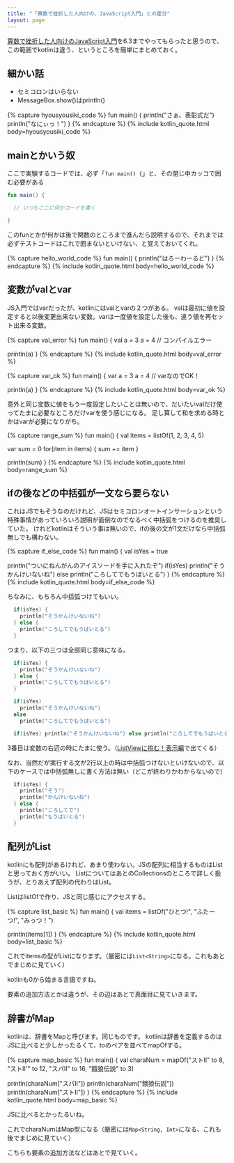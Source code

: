 ```yaml
---
title: "「算数で挫折した人向けの、JavaScript入門」との差分"
layout: page
---
```

[算数で挫折した人向けのJavaScript入門](https://karino2.github.io/js-introduction/)を6.3までやってもらったと思うので、
この範囲でkotlinは違う、というところを簡単にまとめておく。

## 細かい話

- セミコロンはいらない
- MessageBox.show()はprintln()

{% capture hyousyousiki_code %}
fun main() {
  println("さぁ、表彰式だ")
  println("なにぃっ！")
}
{% endcapture %}
{% include kotlin_quote.html body=hyousyousiki_code %}


## mainとかいう奴

ここで実験するコードでは、必ず「`fun main() {`」と、その閉じ中カッコで囲む必要がある

```kotlin
fun main() {

  // いつもここに何かコードを書く

}
```

このfunとかが何かは後で関数のところまで進んだら説明するので、それまでは必ずテストコードはこれで囲まないといけない、と覚えておいてくれ。

{% capture hello_world_code %}
fun main() {
  println("はろーわーるど")
}
{% endcapture %}
{% include kotlin_quote.html body=hello_world_code %}

## 変数がvalとvar

JS入門ではvarだったが、kotlinにはvalとvarの２つがある。
valは最初に値を設定すると以後変更出来ない変数。varは一度値を設定した後も、違う値を再セット出来る変数。

{% capture val_error %}
fun main() {
  val a = 3
  a = 4 // コンパイルエラー

  println(a)
}
{% endcapture %}
{% include kotlin_quote.html body=val_error %}

{% capture var_ok %}
fun main() {
  var a = 3
  a = 4 // varなのでOK！
  
  println(a)
}
{% endcapture %}
{% include kotlin_quote.html body=var_ok %}

意外と同じ変数に値をもう一度設定したいことは無いので、だいたいvalだけ使ってたまに必要なところだけvarを使う感じになる。
足し算して和を求める時とかはvarが必要になりがち。

{% capture range_sum %}
fun main() {
  val items = listOf(1, 2, 3, 4, 5)

  var sum = 0
  for(item in items) {
    sum += item
  }

  println(sum)
}
{% endcapture %}
{% include kotlin_quote.html body=range_sum %}

## ifの後などの中括弧が一文なら要らない

これはJSでもそうなのだけれど、JSはセミコロンオートインサーションという特殊事情があっていろいろ説明が面倒なのでなるべく中括弧をつけるのを推奨していた。
けれどkotlinはそういう事は無いので、ifの後の文が1文だけなら中括弧無しでも構わない。

{% capture if_else_code %}
fun main() {
  val isYes = true

  println("ついにねんがんのアイスソードを手に入れたぞ")
  if(isYes)
    println("そうかんけいないね")
  else
    println("ころしてでもうばいとる")
}
{% endcapture %}
{% include kotlin_quote.html body=if_else_code %}

ちなみに、もちろん中括弧つけてもいい。

```kotlin
  if(isYes) {
    println("そうかんけいないね")
  } else {
    println("ころしてでもうばいとる")
  }
```

つまり、以下の三つは全部同じ意味になる。

```kotlin
  if(isYes) {
    println("そうかんけいないね")
  } else {
    println("ころしてでもうばいとる")
  }
```

```kotlin
  if(isYes)
    println("そうかんけいないね")
  else
    println("ころしてでもうばいとる")
```

```kotlin
  if(isYes) println("そうかんけいないね") else println("ころしてでもうばいとる")
```

3番目は変数の右辺の時にたまに使う。（[ListViewに挑む！表示編](listview_disp.md)で出てくる）

なお、当然だが実行する文が2行以上の時は中括弧つけないといけないので、以下のケースでは中括弧無しに書く方法は無い（どこが終わりかわからないので）

```kotlin
  if(isYes) {
    println("そう")
    println("かんけいないね")
  } else {
    println("ころしてで")
    println("もうばいとる")
  }
```

## 配列がList

kotlinにも配列があるけれど、あまり使わない。JSの配列に相当するものはListと思っておく方がいい。
ListについてはあとのCollectionsのところで詳しく扱うが、とりあえず配列の代わりはList。

ListはlistOfで作り、JSと同じ感じにアクセスする。

{% capture list_basic %}
fun main() {
  val items = listOf("ひとつ!", "ふたーつ!", "みっつ！")

  println(items[1])
}
{% endcapture %}
{% include kotlin_quote.html body=list_basic %}

これでitemsの型がListになります。（厳密には`List<String>`になる。これもあとでまじめに見ていく）

kotlinも0から始まる言語ですね。

要素の追加方法とかは違うが、その辺はあとで真面目に見ていきます。

## 辞書がMap

kotlinは、辞書をMapと呼びます。同じものです。
kotlinは辞書を定義するのはJSに比べると少しかったるくて、toのペアを並べてmapOfする。

{% capture map_basic %}
fun main() {
  val charaNum = mapOf("ストII" to 8, "ストII'" to 12, "スパII" to 16, "餓狼伝説" to 3)

  println(charaNum["スパII"])
  println(charaNum["餓狼伝説"])
  println(charaNum["ストII"])
}
{% endcapture %}
{% include kotlin_quote.html body=map_basic %}

JSに比べるとかったるいね。

これでcharaNumはMap型になる（厳密には`Map<String, Int>`になる、これも後でまじめに見ていく）

こちらも要素の追加方法などはあとで見ていく。
